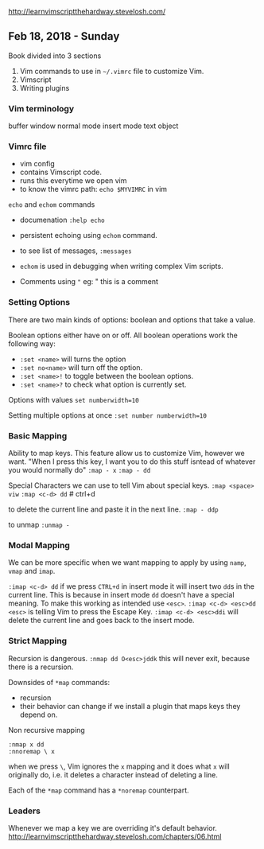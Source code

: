 http://learnvimscriptthehardway.stevelosh.com/

## Feb 18, 2018 - Sunday
Book divided into 3 sections
1) Vim commands to use in `~/.vimrc` file to customize Vim.
2) Vimscript
3) Writing plugins


### Vim terminology
buffer
window
normal mode
insert mode
text object

### Vimrc file
- vim config
- contains Vimscript code.
- runs this everytime we open vim
- to know the vimrc path: `echo $MYVIMRC` in vim

`echo` and `echom` commands
- documenation `:help echo`
- persistent echoing using `echom` command.
- to see list of messages, `:messages`
- `echom` is used in debugging when writing complex Vim scripts.

- Comments using `"` eg: " this is a comment

### Setting Options
There are two main kinds of options: boolean and options that take a
value.

Boolean options either have on or off. All boolean operations work the
following way:
- `:set <name>` will turns the option
- `:set no<name>` will turn off the option.
- `:set <name>!` to toggle between the boolean options.
- `:set <name>?` to check what option is currently set.

Options with values
`set numberwidth=10`

Setting multiple options at once
`:set number numberwidth=10`

### Basic Mapping
Ability to map keys. This feature allow us to customize Vim, however we want.
"When I press this key, I want you to do this stuff isntead of whatever
you would normally do"
`:map - x`
`:map - dd`

Special Characters
we can use <keyname> to tell Vim about special keys.
`:map <space> viw`
`:map <c-d> dd` # ctrl+d

to delete the current line and paste it in the next line.
`:map - ddp`

to unmap `:unmap -`

### Modal Mapping

We can be more specific when we want mapping to apply by using `namp`,
`vmap` and `imap`.

`:imap <c-d> dd`
if we press `CTRL+d` in insert mode it will insert two `dd`s in the
current line. This is because in insert mode `dd` doesn't have a special
meaning.
To make this working as intended use `<esc>`.
`:imap <c-d> <esc>dd`
`<esc>` is telling Vim to press the Escape Key.
`:imap <c-d> <esc>ddi` will delete the current line and goes back to the
insert mode.

### Strict Mapping
Recursion is dangerous.
`:nmap dd O<esc>jddk` this will never exit, because there is a
recursion.

Downsides of `*map` commands:
- recursion
- their behavior can change if we install a plugin that maps keys they
  depend on.

Non recursive mapping
```
:nmap x dd
:nnoremap \ x
```
when we press `\`, Vim ignores the `x` mapping and it does what `x` will
originally do, i.e. it deletes a character instead of deleting a line.

Each of the `*map` command has a `*noremap` counterpart.

### Leaders
Whenever we map a key we are overriding it's default behavior.
http://learnvimscriptthehardway.stevelosh.com/chapters/06.html
